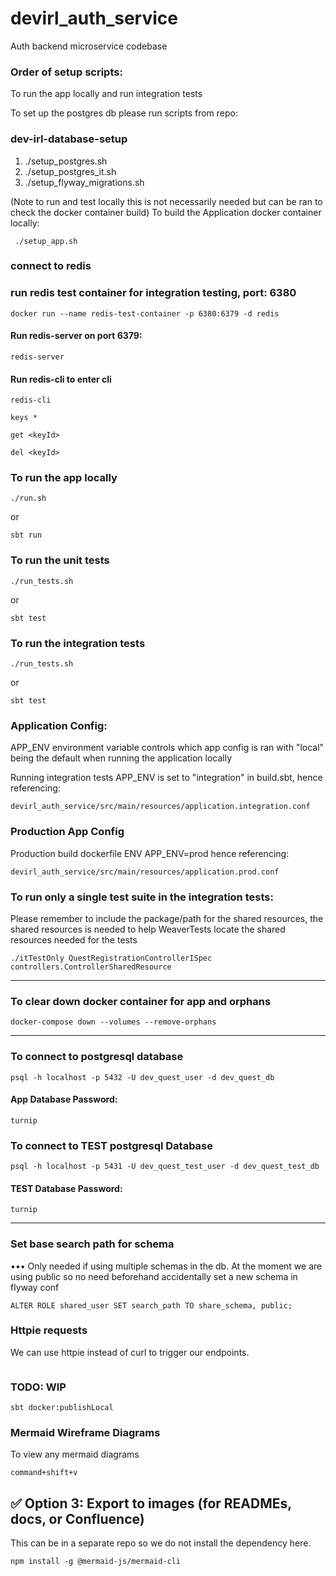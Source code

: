 # devirl_auth_service

Auth backend microservice codebase

### Order of setup scripts:

To run the app locally and run integration tests

To set up the postgres db please run scripts from repo:

### dev-irl-database-setup

1. ./setup_postgres.sh
1. ./setup_postgres_it.sh
2. ./setup_flyway_migrations.sh

(Note to run and test locally this is not necessarily needed but can be ran to check the docker container build)
To build the Application docker container locally:

```
 ./setup_app.sh
```

### connect to redis

### run redis test container for integration testing, port: 6380

```
docker run --name redis-test-container -p 6380:6379 -d redis
```

#### Run redis-server on port 6379:

```
redis-server
```

#### Run redis-cli to enter cli

```
redis-cli
```

```
keys *
```

```
get <keyId>
```

```
del <keyId>
```

### To run the app locally

```
./run.sh
```

or

```
sbt run
```

### To run the unit tests

```
./run_tests.sh
```

or

```
sbt test
```

### To run the integration tests

```
./run_tests.sh
```

or

```
sbt test
```

### Application Config:

APP_ENV environment variable controls which app config is ran with "local" being the default when running the application locally 

Running integration tests APP_ENV is set to "integration" in build.sbt, hence referencing:

```
devirl_auth_service/src/main/resources/application.integration.conf
```

### Production App Config

Production build dockerfile ENV APP_ENV=prod hence referencing: 

```
devirl_auth_service/src/main/resources/application.prod.conf
```


### To run only a single test suite in the integration tests:

Please remember to include the package/path for the shared resources,
the shared resources is needed to help WeaverTests locate the shared resources needed for the tests

```
./itTestOnly QuestRegistrationControllerISpec controllers.ControllerSharedResource
```

---

### To clear down docker container for app and orphans

```
docker-compose down --volumes --remove-orphans
```

---

### To connect to postgresql database

```
psql -h localhost -p 5432 -U dev_quest_user -d dev_quest_db
```

#### App Database Password:

```
turnip
```

### To connect to TEST postgresql Database

```
psql -h localhost -p 5431 -U dev_quest_test_user -d dev_quest_test_db
```

#### TEST Database Password:

```
turnip
```

---

### Set base search path for schema

••• Only needed if using multiple schemas in the db. At the moment we are using public so no need beforehand
accidentally set a new schema in flyway conf

```
ALTER ROLE shared_user SET search_path TO share_schema, public;
```

### Httpie requests

We can use httpie instead of curl to trigger our endpoints.

```

```

### TODO: WIP

```
sbt docker:publishLocal
```


### Mermaid Wireframe Diagrams

To view any mermaid diagrams 

```
command+shift+v 
```

## ✅ Option 3: Export to images (for READMEs, docs, or Confluence)

This can be in a separate repo so we do not install the dependency here.

```
npm install -g @mermaid-js/mermaid-cli
```